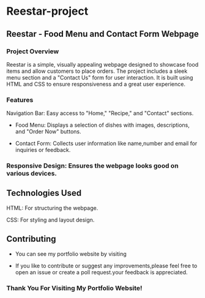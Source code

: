 # Reestar-project

## Reestar - Food Menu and Contact Form Webpage

### Project Overview

Reestar is a simple, visually appealing webpage designed to showcase food items and allow customers to place orders. The project includes a sleek menu section and a "Contact Us" form for user interaction. It is built using HTML and CSS to ensure responsiveness and a great user experience.

### Features

Navigation Bar: Easy access to "Home," "Recipe," and "Contact" sections.

- Food Menu: Displays a selection of dishes with images, descriptions, and "Order Now" buttons.

- Contact Form: Collects user information like name,number and email for inquiries or feedback.

### Responsive Design: Ensures the webpage looks good on various devices.

## Technologies Used

HTML: For structuring the webpage.

CSS: For styling and layout design.

## Contributing

- You can see my portfolio website by visiting
  
- If you like to contribute or suggest any improvements,please feel free to open an issue or create a poll request.your feedback is appreciated.

### Thank You For Visiting My Portfolio Website!

